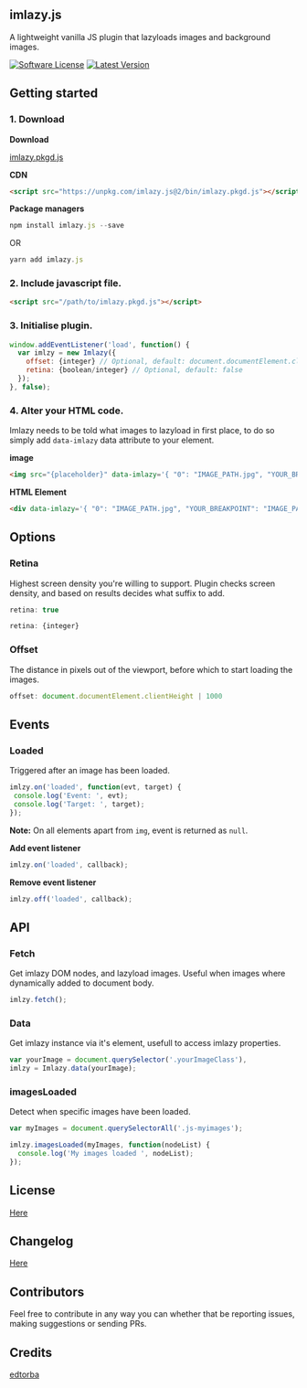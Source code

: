 ## imlazy.js
A lightweight vanilla JS plugin that lazyloads images and background images.

[![Software License](https://img.shields.io/badge/license-MIT-brightgreen.svg?style=flat-square)](LICENSE.md)
[![Latest Version](https://img.shields.io/github/release/edtorba/imlazy.js.svg?style=flat-square)](https://github.com/edtorba/imlazy.js/releases)

## Getting started

### 1. Download
**Download**

[imlazy.pkgd.js](https://unpkg.com/imlazy.js@2/bin/imlazy.pkgd.js)

**CDN**

```html
<script src="https://unpkg.com/imlazy.js@2/bin/imlazy.pkgd.js"></script>
```

**Package managers**

```js
npm install imlazy.js --save
```

OR

```js
yarn add imlazy.js
```

### 2. Include javascript file.

```html
<script src="/path/to/imlazy.pkgd.js"></script>
```

### 3. Initialise plugin.

```js
window.addEventListener('load', function() {
  var imlzy = new Imlazy({
    offset: {integer} // Optional, default: document.documentElement.clientHeight
    retina: {boolean/integer} // Optional, default: false
  });
}, false);
```

### 4. Alter your HTML code.
Imlazy needs to be told what images to lazyload in first place, to do so simply add `data-imlazy` data attribute to your element.

**image**

```html
<img src="{placeholder}" data-imlazy='{ "0": "IMAGE_PATH.jpg", "YOUR_BREAKPOINT": "IMAGE_PATH.jpg", "900": "IMAGE_PATH.JPG" }' />
```

**HTML Element**
```html
<div data-imlazy='{ "0": "IMAGE_PATH.jpg", "YOUR_BREAKPOINT": "IMAGE_PATH.png" }'></div>
```

## Options

### Retina
Highest screen density you're willing to support. Plugin checks screen density, and based on results decides what suffix to add.

```js
retina: true
```
```js
retina: {integer}
```

### Offset
The distance in pixels out of the viewport, before which to start loading the images.

```js
offset: document.documentElement.clientHeight | 1000
```

## Events

### Loaded
Triggered after an image has been loaded.

```js
imlzy.on('loaded', function(evt, target) {
 console.log('Event: ', evt);
 console.log('Target: ', target);
});
```

**Note:** On all elements apart from `img`, event is returned as `null`.

**Add event listener**
```js
imlzy.on('loaded', callback);
```

**Remove event listener**
```js
imlzy.off('loaded', callback);
```

## API

### Fetch
Get imlazy DOM nodes, and lazyload images. Useful when images where dynamically added to document body.

```js
imlzy.fetch();
```

### Data
Get imlazy instance via it's element, usefull to access imlazy properties.

```js
var yourImage = document.querySelector('.yourImageClass'),
imlzy = Imlazy.data(yourImage);
```

### imagesLoaded
Detect when specific images have been loaded.

```js
var myImages = document.querySelectorAll('.js-myimages');

imlzy.imagesLoaded(myImages, function(nodeList) {
  console.log('My images loaded ', nodeList);
});
```

## License
[Here](LICENSE)

## Changelog
[Here](CHANGELOG.md)

## Contributors
Feel free to contribute in any way you can whether that be reporting issues, making suggestions or sending PRs.

## Credits
[edtorba](https://github.com/edtorba)
